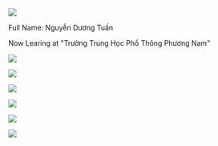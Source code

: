 <img src="http://readme-typing-svg.herokuapp.com?font=ubuntu&color=%2336BCF7&vCenter=true&multiline=true&height=39&lines=Hi+am+TheDT">

Full Name: Nguyễn Dương Tuấn

Now Learing at "Trường Trung Học Phổ Thông Phương Nam"

<img src="https://github-readme-stats.vercel.app/api/top-langs/?username=thedtvn&theme=radical"></a>

<a href="https://discord.com/users/542602170080428063"><img src="https://lanyard.cnrad.dev/api/542602170080428063"></a>

<img src="https://github-readme-streak-stats.herokuapp.com/?user=thedtvn&theme=radical&hide_border=fals"></a>

<img src="https://github-readme-stats.vercel.app/api?username=thedtvn&show_icons=true&theme=radical"></a>

<img src="https://github-readme-activity-graph.cyclic.app/graph?username=thedtvn&bg_color=000000&color=9e4c98&line=9e4c98&point=333333&area=true&hide_border=true"><a/>

<img src="https://komarev.com/ghpvc/?username=thedtvn&style=flat-squar&color=brightgreen"></a>
